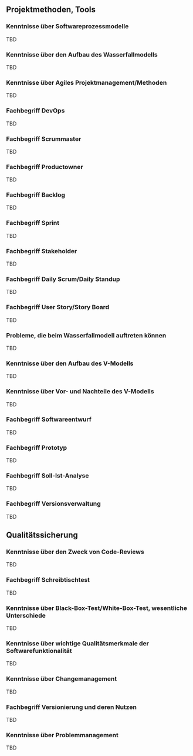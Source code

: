 ## Projektmethoden, Tools

### Kenntnisse über Softwareprozessmodelle

TBD

### Kenntnisse über den Aufbau des Wasserfallmodells

TBD

### Kenntnisse über Agiles Projektmanagement/Methoden

TBD

### Fachbegriff DevOps

TBD

### Fachbegriff Scrummaster

TBD

### Fachbegriff Productowner

TBD

### Fachbegriff Backlog

TBD

### Fachbegriff Sprint

TBD

### Fachbegriff Stakeholder

TBD

### Fachbegriff Daily Scrum/Daily Standup

TBD

### Fachbegriff User Story/Story Board

TBD

### Probleme, die beim Wasserfallmodell auftreten können

TBD

### Kenntnisse über den Aufbau des V-Modells

TBD

### Kenntnisse über Vor- und Nachteile des V-Modells

TBD

### Fachbegriff Softwareentwurf

TBD

### Fachbegriff Prototyp

TBD

### Fachbegriff Soll-Ist-Analyse

TBD

### Fachbegriff Versionsverwaltung

TBD

## Qualitätssicherung

### Kenntnisse über den Zweck von Code-Reviews

TBD

### Fachbegriff Schreibtischtest

TBD

### Kenntnisse über Black-Box-Test/White-Box-Test, wesentliche Unterschiede

TBD

### Kenntnisse über wichtige Qualitätsmerkmale der Softwarefunktionalität

TBD

### Kenntnisse über Changemanagement

TBD

### Fachbegriff Versionierung und deren Nutzen

TBD

### Kenntnisse über Problemmanagement

TBD